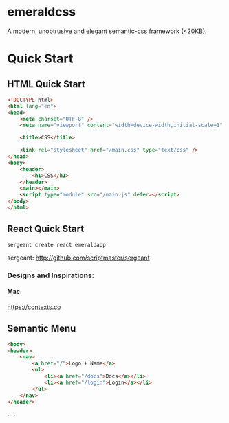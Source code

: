# emeraldcss

A modern, unobtrusive and elegant semantic-css framework (<20KB).

# Quick Start

## HTML Quick Start

```html
<!DOCTYPE html>
<html lang="en">
<head>
    <meta charset="UTF-8" />
    <meta name="viewport" content="width=device-width,initial-scale=1" />

    <title>CSS</title>

    <link rel="stylesheet" href="/main.css" type="text/css" />
</head>
<body>
    <header>
        <h1>CSS</h1>
    </header>
    <main></main>
    <script type="module" src="/main.js" defer></script>
</body>
</html>
```

## React Quick Start

```
sergeant create react emeraldapp
```

sergeant: http://github.com/scriptmaster/sergeant


### Designs and Inspirations:

#### Mac:
https://contexts.co

## Semantic Menu

```html
<body>
<header>
    <nav>
        <a href="/">Logo + Name</a>
        <ul>
            <li><a href="/docs">Docs</a></li>
            <li><a href="/login">Login</a></li>
        </ul>
    </nav>
</header>

...

```

